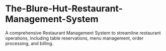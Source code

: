 # The-Blure-Hut-Restaurant-Management-System
 A comprehensive Restaurant Management System to streamline restaurant operations, including table reservations, menu management, order processing, and billing.

